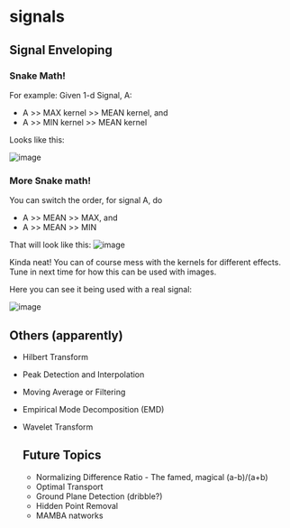 # signals

## Signal Enveloping

### Snake Math!
For example:
Given 1-d Signal, A:
- A >> MAX kernel >> MEAN kernel,  and 
- A >> MIN kernel >> MEAN kernel

Looks like this:

![image](https://github.com/kkmcgg/signals/assets/36888812/a380e021-f00f-4b65-9325-293277c57e3d)

### More Snake math!

You can switch the order, for signal A, do
- A >> MEAN >> MAX, and
- A >> MEAN >> MIN

That will look like this:
![image](https://github.com/kkmcgg/signals/assets/36888812/53d2da7f-5c0e-4a93-b5f1-ad606d2b5ac2)

Kinda neat! 
You can of course mess with the kernels for different effects. Tune in next time for how this can be used with images. 

Here you can see it being used with a real signal:

![image](https://github.com/kkmcgg/signals/assets/36888812/d8cebfa4-e30c-4fea-83af-5ddda0ffee27)

## Others (apparently)
- Hilbert Transform
- Peak Detection and Interpolation
- Moving Average or Filtering
- Empirical Mode Decomposition (EMD)
- Wavelet Transform

  ## Future Topics
  - Normalizing Difference Ratio - The famed, magical (a-b)/(a+b)
  - Optimal Transport
  - Ground Plane Detection (dribble?)
  - Hidden Point Removal 
  - MAMBA natworks 
